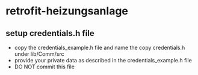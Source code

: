# retrofit-heizungsanlage



## setup credentials.h file
* copy the credentials_example.h file and name the copy credentials.h under lib/Comm/src
* provide your private data as described in the credentials_example.h file
* DO NOT commit this file